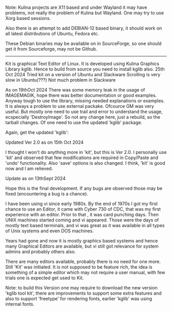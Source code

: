 
Note:
Kulina projects are X11 based and under Wayland it may have problems,
not really the problem of Kulina but Wayland. One may try to use
Xorg based sessions.

Also there is an attempt to add DEBIAN-12 based binary, it should
work on all latest distributions of Ubuntu, Fedora etc.

These Debian binaries may be available on in SourceForge, so one should
get it from Sourceforge, may not be Github.

-----------------------------------------------

Kit is graphical Text Editor of Linux. It is developed using Kulina Graphics Library
kglib. Hence to build from source you need to install kglib also.
25th Oct 2024
Tried kit on a version of Ubuntu and Slackware
Scrolling is very slow in Ubuntu(???) Not much problem
in Slackware

As on 19thOct 2024
There was some memory leak in the usage of IMAGEMAGIK,
hope there was better documentation or good examples.
Anyway tough to use the library, missing needed  explanations
or examples. It is always a problem to use external packake.
Ofcource GM was very useful. But mostly one need to use trail and
error to understand the usage, ecspecially 'DestroyImage'.
So not any change here, just a rebuild, so the tarball changes.
Of one need to use the updated 'kglib' package.

Again, get the updated 'kglib':

Updated Ver 2.0 as on 15th Oct 2024

I thought I won't do anything more in 'kit', but this
is Ver 2.0. I personally use 'kit' and observed that
few modifications are required in Copy/Paste and 'undo'
functionality. Also 'save' options is also changed.
I think, 'kit' is good now and I am relieved.

Update as on 13thSept 2024

Hope this is the final development.
If any bugs are observed those  may be fixed (encountering a bug is a chance).

I have been using vi since early 1980s. By the end of 1970s I got
my first chance to use an Editor, it came with Cyber 730 of CDC, that was
my first experience with an editor. Prior to that , it was card punching days.
Then UNIX machines started coming and vi appeared. Those were the days
of mostly text based terminals, and vi was great as it was available in
all types of Unix systems and even DOS machines.

Years had gone and now it is mostly graphics based systems and hence many
Graphical Editors are available, but vi still got relevance for system
admins and probably others also.

There are many editors available, probably there is no need for
one more. Still 'Kit' was initiated. It is not supposed to be feature rich,
the idea is something of a  simple editor which may not require a user
manual, with few trials one is expected get used to Kit.

Note: to build this Version one may require to download
the new version 'kglib tool kit', there are improvements 
to support some extra features and also to support 'freetype'
for rendering  fonts, earlier 'kglib' was using internal fonts.
